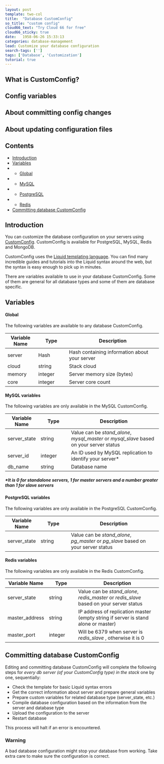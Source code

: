 ```yaml
---
layout: post
template: two-col
title:  "Database CustomConfig"
so_title: "custom config"
cloud66_text: "Try Cloud 66 for free"
cloud66_sticky: true
date:   1958-06-26 15:33:13
categories: database-management
lead: Customize your database configuration
search-tags: ['']
tags: ['Database', 'Customization']
tutorial: true
---
```


## What is CustomConfig?
## Config variables
## About committing config changes
## About updating configuration files

<h2>Contents</h2>
<ul class="page-toc">
	<li>
		<a href="#intro">Introduction</a>
	</li>
	<li>
		<a href="#variables">Variables</a>
	</li>
	        <li>
                <ul>
                <li><a href="#global">Global</a></li>
                </ul>
            </li>
	        <li>
                <ul>
                <li><a href="#mysql">MySQL</a></li>
                </ul>
            </li>
	        <li>
                <ul>
                <li><a href="#psql">PostgreSQL</a></li>
                </ul>
            </li>
	        <li>
                <ul>
                <li><a href="#redis">Redis</a></li>
                </ul>
            </li>
	<li>
		<a href="#commit">Committing database CustomConfig</a>
	</li>
</ul>


<h2 id="intro">Introduction</h2>

You can customize the database configuration on your servers using [CustomConfig](/stack-features/custom-config.html). CustomConfig is available for PostgreSQL, MySQL, Redis and MongoDB.

CustomConfig uses the [Liquid templating language](http://liquidmarkup.org/). You can find many incredible guides and tutorials into the Liquid syntax around the web, but the syntax is easy enough to pick up in minutes.

There are variables available to use in your database CustomConfig. Some of them are general for all database types and some of them are database specific.

<h2 id="variables">Variables</h2>

<h4 id="global">Global</h2>

The following variables are available to any database CustomConfig.

<table class='table table-bordered table-striped'>
  <colgroup>
    <col width="20%"/>
    <col width="20%"/>
    <col width="60%"/>
  </colgroup>
	<thead>
		<tr>
			<th>Variable Name</th>
      <th>Type</th>
			<th>Description</th>
		</tr>
	</thead>
	<tbody>
		<tr>
			<td>server</td>
			<td>Hash</td>
            <td>Hash containing information about your server</td>
		</tr>
		<tr>
			<td>cloud</td>
			<td>string</td>
      		<td>Stack cloud</td>
		</tr>
		<tr>
			<td>memory</td>
			<td>integer</td>
            <td>Server memory size (bytes)</td>
		</tr>
		<tr>
			<td>core</td>
			<td>integer</td>
            <td>Server core count</td>
		</tr>
  </tbody>
</table>


<h4 id="mysql">MySQL variables</h4>

The following variables are only available in the MySQL CustomConfig.

<table class='table table-bordered table-striped'>
  <colgroup>
    <col width="20%"/>
    <col width="20%"/>
    <col width="60%"/>
  </colgroup>
	<thead>
		<tr>
			<th>Variable Name</th>
      <th>Type</th>
			<th>Description</th>
		</tr>
	</thead>
	<tbody>
		<tr>
			<td>server_state</td>
			<td>string</td>
            <td>Value can be <i>stand_alone</i>, <i>mysql_master</i> or <i>mysql_slave</i> based on your server status</td>
		</tr>
		<tr>
			<td>server_id</td>
			<td>integer</td>
            <td>An ID used by MySQL replication to identify your server&#42;</td>
		</tr>
		<tr>
			<td>db_name</td>
			<td>string</td>
            <td>Database name</td>
		</tr>
  </tbody>
</table>
<h5>&#42;It is 0 for standalone servers, 1 for master servers and a number greater than 1 for slave servers</h5>

<h4 id="psql">PostgreSQL variables</h4>

The following variables are only available in the PostgreSQL CustomConfig.

<table class='table table-bordered table-striped'>
  <colgroup>
    <col width="20%"/>
    <col width="20%"/>
    <col width="60%"/>
  </colgroup>
	<thead>
		<tr>
			<th>Variable Name</th>
      <th>Type</th>
			<th>Description</th>
		</tr>
	</thead>
	<tbody>
		<tr>
			<td>server_state</td>
			<td>string</td>
            <td>Value can be <i>stand_alone</i>, <i>pg_master</i> or <i>pg_slave</i> based on your server status</td>
		</tr>
  </tbody>
</table>

<h4 id="redis">Redis variables</h4>

The following variables are only available in the Redis CustomConfig.

<table class='table table-bordered table-striped'>
  <colgroup>
    <col width="20%"/>
    <col width="20%"/>
    <col width="60%"/>
  </colgroup>
	<thead>
		<tr>
			<th>Variable Name</th>
      <th>Type</th>
			<th>Description</th>
		</tr>
	</thead>
	<tbody>
		<tr>
			<td>server_state</td>
			<td>string</td>
            <td>Value can be <i>stand_alone</i>, <i>redis_master</i> or <i>redis_slave</i> based on your server status</td>
		</tr>
		<tr>
			<td>master_address</td>
			<td>string</td>
            <td>IP address of replication master (empty string if server is stand alone or master)</td>
		</tr>
		<tr>
			<td>master_port</td>
			<td>integer</td>
            <td>Will be 6379 when server is <i>redis_slave</i> , otherwise it is 0</td>
		</tr>
  </tbody>
</table>

<h2 id="commit">Committing database CustomConfig</h2>

Editing and committing database CustomConfig will complete the following steps for _every db server (of your CustomConfig type) in the stack_ one by one, sequentially:

* Check the template for basic Liquid syntax errors
* Get the correct information about server and prepare general variables
* Prepare custom variables for related database type (server_state, etc.)
* Compile database configuration based on the information from the server and database type
* Upload the configuration to the server
* Restart database

This process will halt if an error is encountered.

<div class="notice notice-warning">
    <h3>Warning</h3>
    <p>A bad database configuration might stop your database from working. Take extra care to make sure the configuration is correct.</p>
</div>
